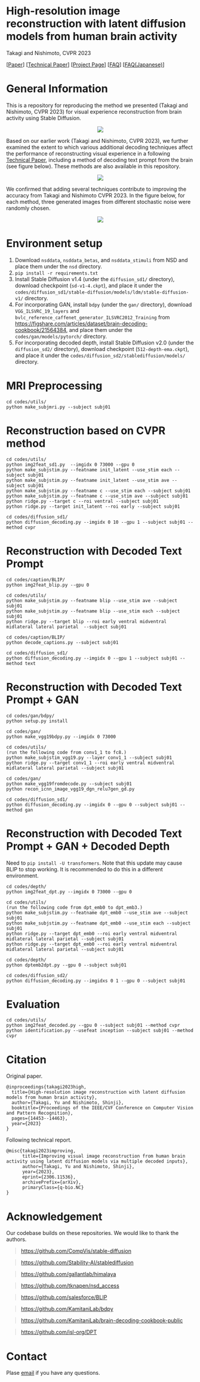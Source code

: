 # High-resolution image reconstruction with latent diffusion models from human brain activity
Takagi and Nishimoto, CVPR 2023

[[Paper](https://www.biorxiv.org/content/10.1101/2022.11.18.517004v3)]
[[Technical Paper](https://arxiv.org/abs/2306.11536)]
[[Project Page](https://sites.google.com/view/stablediffusion-with-brain/)]
[[FAQ](https://sites.google.com/view/stablediffusion-with-brain/faq_en)]
[[FAQ(Japanese)](https://sites.google.com/view/stablediffusion-with-brain/faq_jp)]

# General Information
This is a repository for reproducing the method we presented (Takagi and Nishimoto, CVPR 2023) for visual experience reconstruction from brain activity using Stable Diffusion.

<p align="center">
<img src=/visual_summary.jpg />
</p>

Based on our earlier work (Takagi and Nishimoto, CVPR 2023), we further examined the extent to which various additional decoding techniques affect the performance of reconstructing visual experience in a following [Technical Paper](https://arxiv.org/abs/2306.11536), including a method of decoding text prompt from the brain (see figure below). These methods are also available in this repository.
<p align="center">
<img src=/visual_summary_techpaper.jpg />
</p>

We confirmed that adding several techniques contribute to improving the accuracy from Takagi and Nishimoto CVPR 2023. In the figure below, for each method, three generated images from different stochastic noise were randomly chosen.

<p align="center">
<img src=/results_tech_paper.jpg />
</p>

# Environment setup
1. Download ``nsddata``, ``nsddata_betas``, and ``nsddata_stimuli`` from NSD and place them under the ``nsd`` directory.
2. ``pip install -r requirements.txt``
3. Install Stable Diffusion v1.4 (under the ``diffusion_sd1/`` directory), download checkpoint (``sd-v1-4.ckpt``), and place it under the ``codes/diffusion_sd1/stable-diffusion/models/ldm/stable-diffusion-v1/`` directory.
4. For incorporating GAN, install ``bdpy`` (under the ``gan/`` directory), download ``VGG_ILSVRC_19_layers`` and ``bvlc_reference_caffenet_generator_ILSVRC2012_Training`` from https://figshare.com/articles/dataset/brain-decoding-cookbook/21564384, and place them under the ``codes/gan/models/pytorch/`` directory.
5. For incorporating decoded depth, install Stable Diffusion v2.0 (under the ``diffusion_sd2/`` directory), download checkpoint (``512-depth-ema.ckpt``), and place it under the ``codes/diffusion_sd2/stablediffusion/models/`` directory. 

# MRI Preprocessing
```
cd codes/utils/
python make_subjmri.py --subject subj01
```

# Reconstruction based on CVPR method
```
cd codes/utils/
python img2feat_sd1.py  --imgidx 0 73000 --gpu 0
python make_subjstim.py --featname init_latent --use_stim each --subject subj01
python make_subjstim.py --featname init_latent --use_stim ave --subject subj01
python make_subjstim.py --featname c --use_stim each --subject subj01
python make_subjstim.py --featname c --use_stim ave --subject subj01
python ridge.py --target c --roi ventral --subject subj01
python ridge.py --target init_latent --roi early --subject subj01

cd codes/diffusion_sd1/
python diffusion_decoding.py --imgidx 0 10 --gpu 1 --subject subj01 --method cvpr
```

# Reconstruction with Decoded Text Prompt
```
cd codes/caption/BLIP/
python img2feat_blip.py --gpu 0

cd codes/utils/
python make_subjstim.py --featname blip --use_stim ave --subject subj01
python make_subjstim.py --featname blip --use_stim each --subject subj01
python ridge.py --target blip --roi early ventral midventral midlateral lateral parietal  --subject subj01

cd codes/caption/BLIP/
python decode_captions.py --subject subj01

cd codes/diffusion_sd1/
python diffusion_decoding.py --imgidx 0 --gpu 1 --subject subj01 --method text
```

# Reconstruction with Decoded Text Prompt + GAN
```
cd codes/gan/bdpy/
python setup.py install

cd codes/gan/
python make_vgg19bdpy.py --imgidx 0 73000

cd codes/utils/
(run the following code from conv1_1 to fc8.)
python make_subjstim_vgg19.py --layer conv1_1 --subject subj01
python ridge.py --target conv1_1 --roi early ventral midventral midlateral lateral parietal --subject subj01

cd codes/gan/
python make_vgg19fromdecode.py --subject subj01
python recon_icnn_image_vgg19_dgn_relu7gen_gd.py

cd codes/diffusion_sd1/
python diffusion_decoding.py --imgidx 0 --gpu 0 --subject subj01 --method gan
```

# Reconstruction with Decoded Text Prompt + GAN + Decoded Depth
Need to ``pip install -U transformers``. Note that this update may cause BLIP to stop working. It is recommended to do this in a different environment.

```
cd codes/depth/
python img2feat_dpt.py --imgidx 0 73000 --gpu 0

cd codes/utils/
(run the following code from dpt_emb0 to dpt_emb3.)
python make_subjstim.py --featname dpt_emb0 --use_stim ave --subject subj01
python make_subjstim.py --featname dpt_emb0 --use_stim each --subject subj01
python ridge.py --target dpt_emb0 --roi early ventral midventral midlateral lateral parietal --subject subj01
python ridge.py --target dpt_emb0 --roi early ventral midventral midlateral lateral parietal --subject subj01

cd codes/depth/
python dptemb2dpt.py --gpu 0 --subject subj01

cd codes/diffusion_sd2/
python diffusion_decoding.py --imgidxs 0 1 --gpu 0 --subject subj01
```

# Evaluation
```
cd codes/utils/
python img2feat_decoded.py --gpu 0 --subject subj01 --method cvpr
python identification.py --usefeat inception --subject subj01 --method cvpr
```

# Citation
Original paper.
```
@inproceedings{takagi2023high,
  title={High-resolution image reconstruction with latent diffusion models from human brain activity},
  author={Takagi, Yu and Nishimoto, Shinji},
  booktitle={Proceedings of the IEEE/CVF Conference on Computer Vision and Pattern Recognition},
  pages={14453--14463},
  year={2023}
}
```

Following technical report.
```
@misc{takagi2023improving,
      title={Improving visual image reconstruction from human brain activity using latent diffusion models via multiple decoded inputs}, 
      author={Takagi, Yu and Nishimoto, Shinji},
      year={2023},
      eprint={2306.11536},
      archivePrefix={arXiv},
      primaryClass={q-bio.NC}
}
```

# Acknowledgement
Our codebase builds on these repositories. We would like to thank the authors. 
 
> https://github.com/CompVis/stable-diffusion

> https://github.com/Stability-AI/stablediffusion

> https://github.com/gallantlab/himalaya

> https://github.com/tknapen/nsd_access

> https://github.com/salesforce/BLIP

> https://github.com/KamitaniLab/bdpy

> https://github.com/KamitaniLab/brain-decoding-cookbook-public

> https://github.com/isl-org/DPT

# Contact
Plase [email](takagi.yuu.fbs@osaka-u.ac.jp) if you have any questions.
